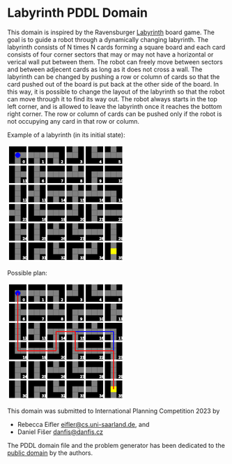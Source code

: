 # Labyrinth PDDL Domain

This domain is inspired by the Ravensburger
[Labyrinth](<https://en.wikipedia.org/wiki/Labyrinth_(board_game)>) board game.
The goal is to guide a robot through a dynamically changing labyrinth.
The labyrinth consists of N times N cards forming a square board and each
card consists of four corner sectors that may or may not have a horizontal
or verical wall put between them. The robot can freely move between sectors
and between adjecent cards as long as it does not cross a wall. The
labyrinth can be changed by pushing a row or column of cards so that the
card pushed out of the board is put back at the other side of the board.
In this way, it is possible to change the layout of the labyrinth so that
the robot can move through it to find its way out.
The robot always starts in the top left corner, and is allowed to leave
the labyrinth once it reaches the bottom right corner. The row or column of
cards can be pushed only if the robot is not occupying any card in that row or
column.

Example of a labyrinth (in its initial state):

![Initial State](init.png)

Possible plan:

![Possible Plan](sol.png)


This domain was submitted to International Planning Competition 2023 by
 - Rebecca Eifler <eifler@cs.uni-saarland.de>, and
 - Daniel Fišer <danfis@danfis.cz>

The PDDL domain file and the problem generator has been dedicated to the
[public domain](https://en.wikipedia.org/wiki/Public_domain) by the authors.
